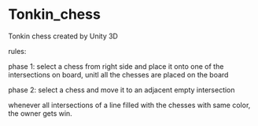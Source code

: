 # Tonkin_chess
Tonkin chess created by Unity 3D

rules:

phase 1: select a chess from right side and place it onto one of the intersections on board,
          unitl all the chesses are placed on the board
          
phase 2: select a chess and move it to an adjacent empty intersection

whenever all intersections of a line filled with the chesses with same color, the owner gets win.
